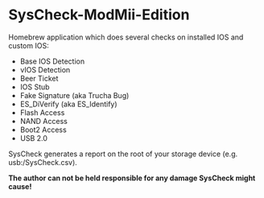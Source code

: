 # SysCheck-ModMii-Edition

Homebrew application which does several checks on installed IOS and custom IOS:
- Base IOS Detection
- vIOS Detection
- Beer Ticket
- IOS Stub
- Fake Signature (aka Trucha Bug)
- ES_DiVerify (aka ES_Identify)
- Flash Access
- NAND Access
- Boot2 Access
- USB 2.0

SysCheck generates a report on the root of your storage device (e.g. usb:/SysCheck.csv).

**The author can not be held responsible for any damage SysCheck might cause!**
